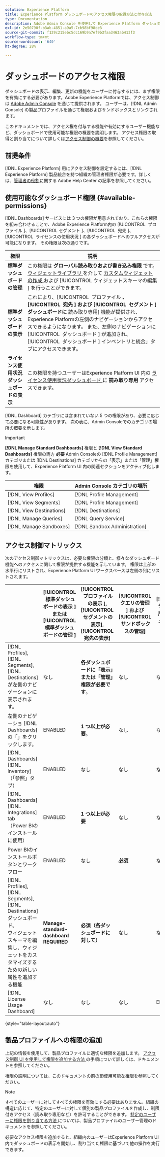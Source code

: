 ```yaml
---
solution: Experience Platform
title: Experience Platform ダッシュボードのアクセス権限の取得方法と付与方法
type: Documentation
description: Adobe Admin Console を使用して Experience Platform ダッシュボードの表示、編集、更新の機能をユーザーに付与します。
exl-id: 2e50790f-b3ab-4851-a9a5-7cb98bf98ce3
source-git-commit: f129c215ebc5dc169b9a7ef9b3faa3463ab413f3
workflow-type: tm+mt
source-wordcount: '640'
ht-degree: 28%

---
```


# ダッシュボードのアクセス権限

ダッシュボードの表示、編集、更新の機能をユーザーに付与するには、まず権限を有効にする必要があります。Adobe Experience Platformでは、アクセス制御は [Adobe Admin Console](https://adminconsole.adobe.com/) を通じて提供されます。 ユーザーは、[!DNL Admin Console] の製品プロファイルを通じて権限およびサンドボックスとリンクされます。

このドキュメントでは、アクセス権を付与する機能や有効にするユーザー機能など、ダッシュボードで使用可能な権限の概要を説明します。 アクセス権限の取得と割り当てについて詳しくは[アクセス制御の概要](../access-control/home.md)を参照してください。

## 前提条件

[!DNL Experience Platform] 用にアクセス制御を設定するには、[!DNL Experience Platform] 製品統合を持つ組織の管理者権限が必要です。詳しくは、[管理者の役割](https://helpx.adobe.com/jp/enterprise/using/admin-roles.html)に関する Adobe Help Center の記事を参照してください。

## 使用可能なダッシュボード権限 {#available-permissions}

[!DNL Dashboards] サービスには 3 つの権限が用意されており、これらの権限を組み合わせることで、Adobe Experience Platform内の [!UICONTROL &#x200B; プロファイル &#x200B;]、[!UICONTROL &#x200B; セグメント &#x200B;]、[!UICONTROL &#x200B; 宛先 &#x200B;]、[!UICONTROL &#x200B; ライセンスの使用状況 &#x200B;] の各ダッシュボードへのフルアクセスが可能になります。 その権限は次の通りです。

| 権限 | 説明 |
|---|---|
| **標準ダッシュボードの管理** | この権限は **グローバル読み取りおよび書き込み権限** です。 [ ウィジェットライブラリ ](./customize/custom-widgets.md) を介して [ カスタムウィジェットの作成 ](./customize/edit-schema.md) および [!UICONTROL &#x200B; ウィジェットスキーマの編集 &#x200B;] を行うことができます。 |
| **標準ダッシュボードの表示** | これにより、[!UICONTROL &#x200B; プロファイル **、[!UICONTROL &#x200B; 宛先 &#x200B;] および [!UICONTROL &#x200B; セグメント &#x200B;] ダッシュボードに** 読み取り専用 &#x200B;] 機能が提供され、Experience Platformの左側のナビゲーションからアクセスできるようになります。 また、左側のナビゲーションに [!UICONTROL &#x200B; ダッシュボード &#x200B;] が追加され、[!UICONTROL &#x200B; ダッシュボード &#x200B;] インベントリと統合」タブにアクセスできます。 |
| **ライセンス使用状況ダッシュボードの表示** | この権限を持つユーザーはExperience Platform UI 内の [ ライセンス使用状況ダッシュボード ](./guides/license-usage.md) に **読み取り専用** アクセスできます。 |

[!DNL Dashboard] カテゴリには含まれていない 5 つの権限があり、必要に応じて必要になる可能性があります。 次の表に、Admin Consoleでのカテゴリの場所の概要を示します。

>[!IMPORTANT]
>
>**[!DNL Manage Standard Dashboards]** 権限と **[!DNL View Standard Dashboards]** 権限の両方 **必要** Admin Consoleの [!DNL Profile Management] カテゴリまたは [!DNL Destinations] カテゴリからの「表示」または「管理」権限を使用して、Experience Platform UI 内の関連セクションをアクティブ化します。

| 権限 | Admin Console カテゴリの場所 |
|---|---|
| [!DNL View Profiles] | [!DNL Profile Management] |
| [!DNL View Segments] | [!DNL Profile Management] |
| [!DNL View Destinations] | [!DNL Destinations] |
| [!DNL Manage Queries] | [!DNL Query Service] |
| [!DNL Manage Sandboxes] | [!DNL Sandbox Administration] |

## アクセス制御マトリックス

次のアクセス制御マトリックスは、必要な権限の分類と、様々なダッシュボード機能へのアクセスに関して権限が提供する機能を示しています。 権限は上部の水平行にリストされ、Experience Platform UI ワークスペースは左側の列にリストされます。

|   | [!UICONTROL &#x200B; 標準ダッシュボードの表示 &#x200B;] または [!UICONTROL &#x200B; 標準ダッシュボードの管理 &#x200B;] | [!UICONTROL &#x200B; プロファイルの表示 &#x200B;],<br/>[!UICONTROL &#x200B; セグメントの表示 &#x200B;],<br/> [!UICONTROL 宛先の表示] | [!UICONTROL &#x200B; クエリの管理 &#x200B;] および [!UICONTROL &#x200B; サンドボックスの管理 &#x200B;] | [!UICONTROL ライセンス使用状況ダッシュボードの表示] |
|---|---|---|---|---|
| [!DNL Profiles],<br/>[!DNL Segments],<br/>[!DNL Destinations] が左側のナビゲーションに表示されます。 | なし | **各ダッシュボードに「表示」または「管理」権限が必要です**。 | なし | なし |
| 左側のナビゲーショ [!DNL Dashboards] の「」をクリックします。 | ENABLED | **1 つ以上が必要**。 | なし | なし |
| [!DNL Dashboards] [!DNL Inventory] <br/> （「参照」タブ） | ENABLED | なし | なし | なし |
| [!DNL Dashboards] [!DNL Integrations] tab <br/> （Power BIのインストールに使用） | ENABLED | **1 つ以上が必要** | なし | なし |
| Power BIのインストールボタンとワークフロー | ENABLED | なし | **必須** | なし |
| [!DNL Profiles],<br/>[!DNL Segments],<br/>[!DNL Destinations] ダッシュボード。<br/> ウィジェットスキーマを編集し、ウィジェットをカスタマイズするための新しい属性を追加する機能 | **Manage-standard-dashboard REQUIRED** | **必須（各ダッシュボードに対して）** | なし | なし |
| [!DNL License Usage Dashboard] | なし | なし | なし | ENABLED |

{style="table-layout:auto"}

## 製品プロファイルへの権限の追加

上記の情報を使用して、製品プロファイルに適切な権限を追加します。 [ アクセス制御 UI を使用して権限を追加する方法 ](../access-control/ui/permissions.md) の手順について詳しくは、ドキュメントを参照してください。

権限の説明については、このドキュメントの前の節[使用可能な権限](#available-permissions)を参照してください。

>[!NOTE]
>
>すべてのユーザーに対してすべての権限を有効にする必要はありません。組織の構造に応じて、特定のユーザーに対して個別の製品プロファイルを作成し、制限付きアクセス（読み取り専用など）を許可することができます。 [ 特定のユーザーに権限を割り当てる方法 ](../access-control/ui/users.md) については、製品プロファイルのユーザー管理のドキュメントを参照してください。

必要なアクセス権限を追加すると、組織内のユーザーはExperience Platform UI 内でダッシュボードの表示を開始し、割り当てた権限に基づいて他の操作を実行できます。
